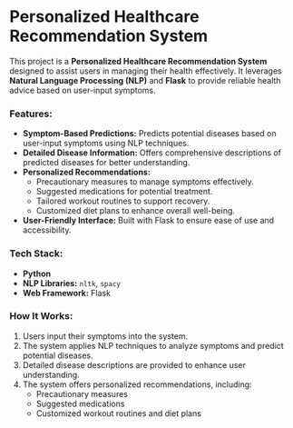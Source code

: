 # Personalized Healthcare Recommendation System

This project is a **Personalized Healthcare Recommendation System** designed to assist users in managing their health effectively. It leverages **Natural Language Processing (NLP)** and **Flask** to provide reliable health advice based on user-input symptoms.

### Features:
- **Symptom-Based Predictions:** Predicts potential diseases based on user-input symptoms using NLP techniques.
- **Detailed Disease Information:** Offers comprehensive descriptions of predicted diseases for better understanding.
- **Personalized Recommendations:** 
  - Precautionary measures to manage symptoms effectively.
  - Suggested medications for potential treatment.
  - Tailored workout routines to support recovery.
  - Customized diet plans to enhance overall well-being.
- **User-Friendly Interface:** Built with Flask to ensure ease of use and accessibility.

### Tech Stack:
- **Python**  
- **NLP Libraries:** `nltk`, `spacy`  
- **Web Framework:** Flask  

### How It Works:
1. Users input their symptoms into the system.  
2. The system applies NLP techniques to analyze symptoms and predict potential diseases.  
3. Detailed disease descriptions are provided to enhance user understanding.  
4. The system offers personalized recommendations, including:
   - Precautionary measures
   - Suggested medications
   - Customized workout routines and diet plans  
